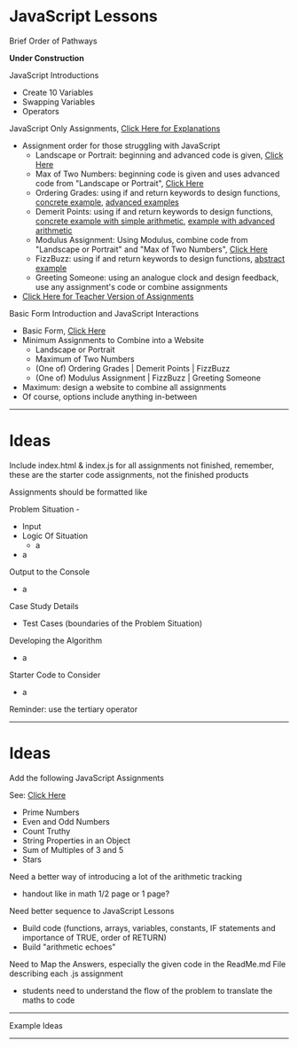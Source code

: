 # JavaScript Lessons
Brief Order of Pathways

**Under Construction**

JavaScript Introductions
- Create 10 Variables
- Swapping Variables
- Operators

JavaScript Only Assignments, <a href="https://github.com/MercersKitchen/Webpages-Sites/tree/master/JavaScript%20Lessons/UNDERCONSTRUCTION/ReadMe%20Explanations">Click Here for Explanations</a>
- Assignment order for those struggling with JavaScript
  - Landscape or Portrait: beginning and advanced code is given, <a href="">Click Here</a>
  - Max of Two Numbers: beginning code is given and uses advanced code from "Landscape or Portrait", <a href="">Click Here</a>
  - Ordering Grades: using if and return keywords to design functions, <a href="">concrete example</a>, <a href="">advanced examples</a>
  - Demerit Points: using if and return keywords to design functions, <a href="">concrete example with simple arithmetic</a>, <a href="">example with advanced arithmetic</a>
  - Modulus Assignment: Using Modulus, combine code from "Landscape or Portrait" and "Max of Two Numbers", <a href="">Click Here</a>
  - FizzBuzz: using if and return keywords to design functions, <a href="">abstract example</a>
  - Greeting Someone: using an analogue clock and design feedback, use any assignment's code or combine assignments
- <a href="https://github.com/QEHS-Websites/JavaScript-Sandbox/tree/master/Solutions%20to%20CS20%20Assignments">Click Here for Teacher Version of Assignments</a>

Basic Form Introduction and JavaScript Interactions
- Basic Form, <a href="https://github.com/MercersKitchen/CS20/tree/master/Websites/Intermediate%20Boilerplate/Basic%20Form%20Collection">Click Here</a>
- Minimum Assignments to Combine into a Website
  - Landscape or Portrait
  - Maximum of Two Numbers
  - (One of) Ordering Grades | Demerit Points | FizzBuzz
  - (One of) Modulus Assignment | FizzBuzz | Greeting Someone
- Maximum: design a website to combine all assignments
- Of course, options include anything in-between

---

# Ideas
Include index.html & index.js for all assignments not finished,
remember, these are the starter code assignments, not the finished products

Assignments should be formatted like

Problem Situation -
- Input
- Logic Of Situation
  - a
- a

Output to the Console
- a

Case Study Details
- Test Cases (boundaries of the Problem Situation)

Developing the Algorithm
- a

Starter Code to Consider
- a

Reminder: use the tertiary operator

---

# Ideas
Add the following JavaScript Assignments

See: <a href="https://github.com/QEHS-Websites/JavaScript-Sandbox/tree/master/IOP%20Computational%20Exercises#landscape-or-portrait">Click Here</a>
- Prime Numbers
- Even and Odd Numbers
- Count Truthy
- String Properties in an Object
- Sum of Multiples of 3 and 5
- Stars

Need a better way of introducing a lot of the arithmetic tracking
- handout like in math 1/2 page or 1 page?

Need better sequence to JavaScript Lessons
- Build code (functions, arrays, variables, constants, IF statements and importance of TRUE, order of RETURN)
- Build "arithmetic echoes"

Need to Map the Answers, especially the given code in the ReadMe.md File describing each .js assignment
- students need to understand the flow of the problem to translate the maths to code

---

Example Ideas


---
